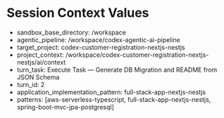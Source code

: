 # Session Context Values

- sandbox_base_directory: /workspace
- agentic_pipeline: /workspace/codex-agentic-ai-pipeline
- target_project: codex-customer-registration-nextjs-nestjs
- project_context: /workspace/codex-customer-registration-nextjs-nestjs/ai/context
- turn_task: Execute Task — Generate DB Migration and README from JSON Schema
- turn_id: 2
- application_implementation_pattern: full-stack-app-nextjs-nestjs
- patterns: [aws-serverless-typescript, full-stack-app-nextjs-nestjs, spring-boot-mvc-jpa-postgresql]
